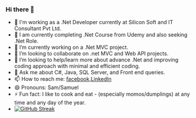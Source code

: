 ### Hi there 👋


- 🤗 I'm working as a .Net Developer currently at Silicon Soft and IT Consultant Pvt Ltd.
- 🔭 I am currently completing .Net Course from Udemy and also seeking .Net Role.
- 🌱 I’m currently working on a .Net MVC project.
- 👯 I’m looking to collaborate on .net MVC and Web API projects.
- 🤔 I’m looking to help/learn more about advance .Net and improving coding approach with minimal and efficient coding.
- 💬 Ask me about C#, Java, SQL Server, and Front end queries.
- 📫 How to reach me: [facebook](https://www.facebook.com/profile.php?id=100009616639628),[LinkedIn](https://www.linkedin.com/in/samuelsherpa/)
- 😄 Pronouns: Sam/Samuel
- ⚡ Fun fact: I like to cook and eat - (especially momos/dumplings) at any time and any day of the year.
- [![GitHub Streak](https://streak-stats.demolab.com/?user=SamuelSherpa2020)](https://git.io/streak-stats)
